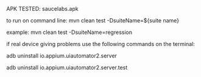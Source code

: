 APK TESTED: saucelabs.apk

to run on command line: mvn clean test -DsuiteName=${suite name}

example: mvn clean test -DsuiteName=regression

if real device giving problems use the following commands on the terminal:

adb uninstall io.appium.uiautomator2.server

adb uninstall io.appium.uiautomator2.server.test